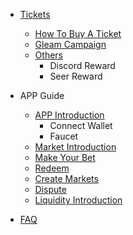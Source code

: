 - [Tickets](ticket-en.md)
  - [How To Buy A Ticket](tarot-en.md)
  - [Gleam Campaign](gleam-en.md)
  - [Others](nftothers-en.md)
    - Discord Reward
    - Seer Reward
- APP Guide
  - [APP Introduction](app-en.md)
    - Connect Wallet
    - Faucet
  - [Market Introduction](market-en.md)
  - [Make Your Bet](buy-en.md)
  - [Redeem](redeem-en.md)
  - [Create Markets](create-en.md)
  - [Dispute](disputed-en.md)
  - [Liquidity Introduction](liquidity-en.md)

- [FAQ](faq-en.md)